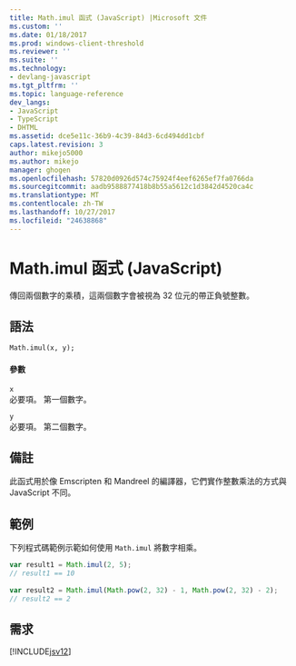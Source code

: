 ```yaml
---
title: Math.imul 函式 (JavaScript) |Microsoft 文件
ms.custom: ''
ms.date: 01/18/2017
ms.prod: windows-client-threshold
ms.reviewer: ''
ms.suite: ''
ms.technology:
- devlang-javascript
ms.tgt_pltfrm: ''
ms.topic: language-reference
dev_langs:
- JavaScript
- TypeScript
- DHTML
ms.assetid: dce5e11c-36b9-4c39-84d3-6cd494dd1cbf
caps.latest.revision: 3
author: mikejo5000
ms.author: mikejo
manager: ghogen
ms.openlocfilehash: 57820d0926d574c75924f4eef6265ef7fa0766da
ms.sourcegitcommit: aadb9588877418b8b55a5612c1d3842d4520ca4c
ms.translationtype: MT
ms.contentlocale: zh-TW
ms.lasthandoff: 10/27/2017
ms.locfileid: "24638868"
---
```

# <a name="mathimul-function-javascript"></a>Math.imul 函式 (JavaScript)
傳回兩個數字的乘積，這兩個數字會被視為 32 位元的帶正負號整數。  
  
## <a name="syntax"></a>語法  
  
```  
Math.imul(x, y);  
```  
  
#### <a name="parameters"></a>參數  
 `x`  
 必要項。 第一個數字。  
  
 `y`  
 必要項。 第二個數字。  
  
## <a name="remarks"></a>備註  
 此函式用於像 Emscripten 和 Mandreel 的編譯器，它們實作整數乘法的方式與 JavaScript 不同。  
  
## <a name="example"></a>範例  
 下列程式碼範例示範如何使用 `Math.imul` 將數字相乘。  
  
```JavaScript  
var result1 = Math.imul(2, 5);  
// result1 == 10  
  
var result2 = Math.imul(Math.pow(2, 32) - 1, Math.pow(2, 32) - 2);  
// result2 == 2   
```  
  
## <a name="requirements"></a>需求  
 [!INCLUDE[jsv12](../../javascript/reference/includes/jsv12-md.md)]